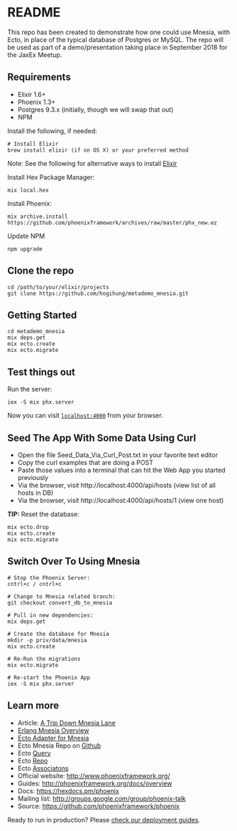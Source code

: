 # README


This repo has been created to demonstrate how one could use Mnesia, with Ecto, in
place of the typical database of Postgres or MySQL.  The repo will be used as part
of a demo/presentation taking place in September 2018 for the JaxEx Meetup.



## Requirements

  * Elixir 1.6+ 
  * Phoenix 1.3+
  * Postgres 9.3.x (initially, though we will swap that out)
  * NPM


Install the following, if needed:

  ```
  # Install Elixir 
  brew install elixir (if on OS X) or your preferred method
  ```

Note:  See the following for alternative ways to install [Elixir](https://elixir-lang.org/install.html)



Install Hex Package Manager:

  ```
  mix local.hex
  ```



Install Phoenix:

  ```
  mix archive.install https://github.com/phoenixframework/archives/raw/master/phx_new.ez
  ```



Update NPM

  ```
  npm upgrade
  ```



## Clone the repo

  ```
  cd /path/to/your/elixir/projects
  git clone https://github.com/hogihung/metademo_mnesia.git 
  ```


## Getting Started

  ```
  cd metademo_mnesia
  mix deps.get
  mix ecto.create
  mix ecto.migrate
  ```



## Test things out

Run the server:

  ```
  iex -S mix phx.server
  ```

Now you can visit [`localhost:4000`](http://localhost:4000) from your browser.



## Seed The App With Some Data Using Curl

  - Open the file Seed\_Data\_Via\_Curl\_Post.txt in your favorite text editor
  - Copy the curl examples that are doing a POST
  - Paste those values into a terminal that can hit the Web App you started previously
  - Via the browser, visit http://localhost:4000/api/hosts     (view list of all hosts in DB)
  - Via the browser, visit http://localhost:4000/api/hosts/1   (view one host)


**TIP:** Reset the database:

  ```
  mix ecto.drop
  mix ecto.create
  mix ecto.migrate
  ```


## Switch Over To Using Mnesia

  ```
  # Stop the Phoenix Server:
  cntrl+c / cntrl+c

  # Change to Mnesia related branch:
  git checkout convert_db_to_mnesia 

  # Pull in new dependencies:
  mix deps.get

  # Create the database for Mnesia
  mkdir -p priv/data/mnesia
  mix ecto.create

  # Re-Run the migrations
  mix ecto.migrate

  # Re-start the Phoenix App
  iex -S mix phx.server
  ```



## Learn more

  * Article: [A Trip Down Mnesia Lane](https://medium.com/@hogihung/a-trip-down-mnesia-lane-bb4549c74bf9)
  * [Erlang Mnesia Overview](http://erlang.org/doc/apps/mnesia/Mnesia_overview.html)
  * [Ecto Adapter for Mnesia](https://hexdocs.pm/ecto_mnesia/readme.html)
  * Ecto Mnesia Repo on [Github](https://github.com/Nebo15/ecto_mnesia)
  * Ecto [Query](https://hexdocs.pm/ecto/Ecto.Query.html#content)
  * Ecto [Repo](https://hexdocs.pm/ecto/Ecto.Repo.html#c:get!/3)
  * Ecto [Associatons](https://hexdocs.pm/ecto/associations.html#one-to-many)
  * Official website: http://www.phoenixframework.org/
  * Guides: http://phoenixframework.org/docs/overview
  * Docs: https://hexdocs.pm/phoenix
  * Mailing list: http://groups.google.com/group/phoenix-talk
  * Source: https://github.com/phoenixframework/phoenix


Ready to run in production? Please [check our deployment guides](http://www.phoenixframework.org/docs/deployment).
